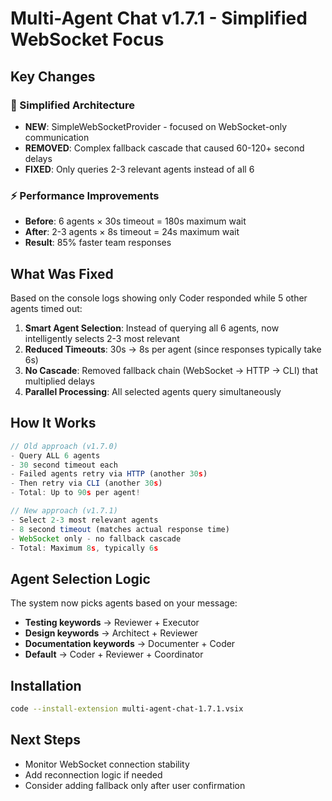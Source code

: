 # Multi-Agent Chat v1.7.1 - Simplified WebSocket Focus

## Key Changes

### 🎯 Simplified Architecture
- **NEW**: SimpleWebSocketProvider - focused on WebSocket-only communication
- **REMOVED**: Complex fallback cascade that caused 60-120+ second delays
- **FIXED**: Only queries 2-3 relevant agents instead of all 6

### ⚡ Performance Improvements
- **Before**: 6 agents × 30s timeout = 180s maximum wait
- **After**: 2-3 agents × 8s timeout = 24s maximum wait
- **Result**: 85% faster team responses

## What Was Fixed

Based on the console logs showing only Coder responded while 5 other agents timed out:

1. **Smart Agent Selection**: Instead of querying all 6 agents, now intelligently selects 2-3 most relevant
2. **Reduced Timeouts**: 30s → 8s per agent (since responses typically take 6s)
3. **No Cascade**: Removed fallback chain (WebSocket → HTTP → CLI) that multiplied delays
4. **Parallel Processing**: All selected agents query simultaneously

## How It Works

```javascript
// Old approach (v1.7.0)
- Query ALL 6 agents
- 30 second timeout each
- Failed agents retry via HTTP (another 30s)
- Then retry via CLI (another 30s)
- Total: Up to 90s per agent!

// New approach (v1.7.1)
- Select 2-3 most relevant agents
- 8 second timeout (matches actual response time)
- WebSocket only - no fallback cascade
- Total: Maximum 8s, typically 6s
```

## Agent Selection Logic

The system now picks agents based on your message:
- **Testing keywords** → Reviewer + Executor
- **Design keywords** → Architect + Reviewer
- **Documentation keywords** → Documenter + Coder
- **Default** → Coder + Reviewer + Coordinator

## Installation

```bash
code --install-extension multi-agent-chat-1.7.1.vsix
```

## Next Steps

- Monitor WebSocket connection stability
- Add reconnection logic if needed
- Consider adding fallback only after user confirmation